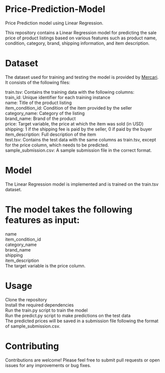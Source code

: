 # Price-Prediction-Model
Price Prediction model using Linear Regression.

This repository contains a Linear Regression model for predicting the sale price of product listings based on various features such as product name, condition, category, brand, shipping information, and item description.

# Dataset

The dataset used for training and testing the model is provided by [Mercari](https://drive.google.com/drive/folders/1w_ow1aWpUdY60i6SxzRnl2NBWfkakp70?usp=drive_link). <br> It consists of the following files: <br>

train.tsv: Contains the training data with the following columns: <br>
train_id: Unique identifier for each training instance  <br>
name: Title of the product listing<br>
item_condition_id: Condition of the item provided by the seller<br>
category_name: Category of the listing<br>
brand_name: Brand of the product<br>
price: Target variable, the price at which the item was sold (in USD)<br>
shipping: 1 if the shipping fee is paid by the seller, 0 if paid by the buyer<br>
item_description: Full description of the item<br>
test.tsv: Contains the test data with the same columns as train.tsv, except for the price column, which needs to be predicted.<br>
sample_submission.csv: A sample submission file in the correct format.<br>

# Model
The Linear Regression model is implemented and is trained on the train.tsv dataset. <br>

# The model takes the following features as input:
name<br>
item_condition_id<br>
category_name<br>
brand_name<br>
shipping<br>
item_description<br>
The target variable is the price column.<br>

# Usage
Clone the repository<br>
Install the required dependencies<br>
Run the train.py script to train the model<br>
Run the predict.py script to make predictions on the test data<br>
The predicted prices will be saved in a submission file following the format of sample_submission.csv.<br>

# Contributing
Contributions are welcome! Please feel free to submit pull requests or open issues for any improvements or bug fixes.<br>
